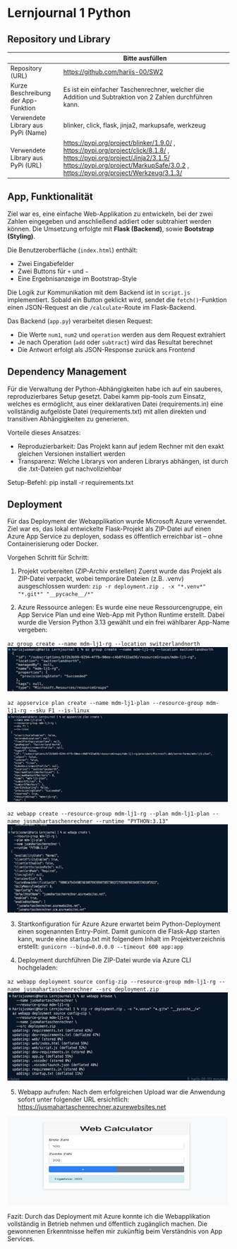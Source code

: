 ﻿# Lernjournal 1 Python

## Repository und Library

| | Bitte ausfüllen |
| -------- | ------- |
| Repository (URL)  | https://github.com/hariis-00/SW2 |
| Kurze Beschreibung der App-Funktion | Es ist ein einfacher Taschenrechner, welcher die Addition und Subtraktion von 2 Zahlen durchführen kann.|
| Verwendete Library aus PyPi (Name) |blinker, click, flask, jinja2, markupsafe, werkzeug|
| Verwendete Library aus PyPi (URL) | https://pypi.org/project/blinker/1.9.0/ , https://pypi.org/project/click/8.1.8/ ,  https://pypi.org/project/Jinja2/3.1.5/ https://pypi.org/project/MarkupSafe/3.0.2 , https://pypi.org/project/Werkzeug/3.1.3/  |

## App, Funktionalität

Ziel war es, eine einfache Web-Applikation zu entwickeln, bei der zwei Zahlen eingegeben und anschließend addiert oder subtrahiert werden können. Die Umsetzung erfolgte mit **Flask (Backend)**, sowie **Bootstrap (Styling)**.

Die Benutzeroberfläche (`index.html`) enthält:
- Zwei Eingabefelder
- Zwei Buttons für `+` und `−`
- Eine Ergebnisanzeige im Bootstrap-Style

Die Logik zur Kommunikation mit dem Backend ist in `script.js` implementiert. Sobald ein Button geklickt wird, sendet die `fetch()`-Funktion einen JSON-Request an die `/calculate`-Route im Flask-Backend.

Das Backend (`app.py`) verarbeitet diesen Request:
- Die Werte `num1`, `num2` und `operation` werden aus dem Request extrahiert
- Je nach Operation (`add` oder `subtract`) wird das Resultat berechnet
- Die Antwort erfolgt als JSON-Response zurück ans Frontend

## Dependency Management

Für die Verwaltung der Python-Abhängigkeiten habe ich auf ein sauberes, reproduzierbares Setup gesetzt. Dabei kamm pip-tools zum Einsatz, welches es ermöglicht, aus einer deklarativen Datei (requirements.in) eine vollständig aufgelöste Datei (requirements.txt) mit allen direkten und transitiven Abhängigkeiten zu generieren.

Vorteile dieses Ansatzes:
- Reproduzierbarkeit: Das Projekt kann auf jedem Rechner mit den exakt gleichen Versionen installiert werden
- Transparenz: Welche Librarys von anderen Librarys abhängen, ist durch die .txt-Dateien gut nachvollziehbar

Setup-Befehl:
pip install -r requirements.txt

## Deployment

Für das Deployment der Webapplikation wurde Microsoft Azure verwendet. Ziel war es, das lokal entwickelte Flask-Projekt als ZIP-Datei auf einen Azure App Service zu deployen, sodass es öffentlich erreichbar ist – ohne Containerisierung oder Docker.

Vorgehen Schritt für Schritt:

1. Projekt vorbereiten (ZIP-Archiv erstellen)
Zuerst wurde das Projekt als ZIP-Datei verpackt, wobei temporäre Dateien (z.B. .venv) ausgeschlossen wurden:
`zip -r deployment.zip . -x "*.venv*" "*.git*" "__pycache__/*"`

2. Azure Ressource anlegen:
Es wurde eine neue Ressourcengruppe, ein App Service Plan und eine Web-App mit Python Runtime erstellt. Dabei wurde die Version Python 3.13 gewählt und ein frei wählbarer App-Name vergeben:

`az group create --name mdm-lj1-rg --location switzerlandnorth`
<img src="images/lj1_jusmahar_azure_ressourcengruppe.png" alt="Ressourcengruppe" width="500" height="100">

`az appservice plan create --name mdm-lj1-plan --resource-group mdm-lj1-rg --sku F1 --is-linux`
<img src="images/lj1_jusmahar_azure_appservice.png" alt="App Service" width="500" height="200">

`az webapp create --resource-group mdm-lj1-rg --plan mdm-lj1-plan --name jusmahartaschenrechner --runtime "PYTHON:3.13"`
<img src="images/lj1_jusmahar_azure_webapp.png" alt="Web App" width="500" height="200">

3. Startkonfiguration für Azure
Azure erwartet beim Python-Deployment einen sogenannten Entry-Point. Damit gunicorn die Flask-App starten kann, wurde eine startup.txt mit folgendem Inhalt im Projektverzeichnis erstellt:
`gunicorn --bind=0.0.0.0 --timeout 600 app:app`

4. Deployment durchführen
Die ZIP-Datei wurde via Azure CLI hochgeladen:

`az webapp deployment source config-zip --resource-group mdm-lj1-rg --name jusmahartaschenrechner --src deployment.zip`
<img src="images/lj1_jusmahar_azure_deployment.png" alt="Web App" width="500" height="200">

5. Webapp aufrufen:
Nach dem erfolgreichen Upload war die Anwendung sofort unter folgender URL ersichtlich:
https://jusmahartaschenrechner.azurewebsites.net

<img src="images/lj1_jusmahar_azure_applikation.png" alt="Web App" width="500" height="200">

Fazit:
Durch das Deployment mit Azure konnte ich die Webapplikation vollständig in Betrieb nehmen und öffentlich zugänglich machen. Die gewonnenen Erkenntnisse helfen mir zukünftig beim Verständnis von App Services. 
